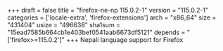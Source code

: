 +++
draft = false
title = "firefox-ne-np 115.0.2-1"
version = "115.0.2-1"
categories = ['locale-extra', 'firefox-extensions']
arch = "x86_64"
size = "431404"
usize = "496638"
sha1sum = "15ead7585b664cb1e403bef0541aab6673df5121"
depends = "['firefox>=115.0.2']"
+++
Nepali language support for Firefox